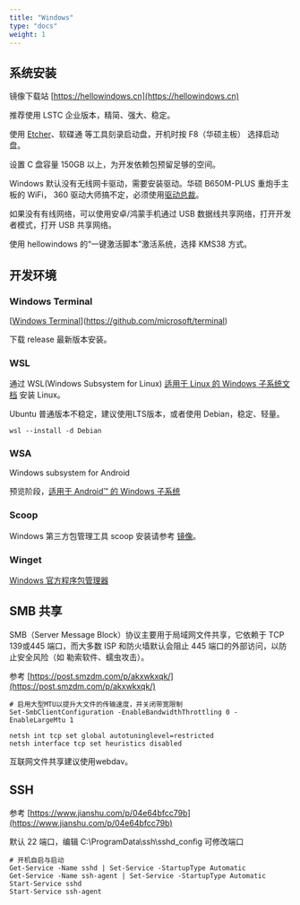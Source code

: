 ```yaml
---
title: "Windows"
type: "docs"
weight: 1
---
```


## 系统安装

镜像下载站 [https://hellowindows.cn](https://hellowindows.cn)

推荐使用 LSTC 企业版本，精简、强大、稳定。

使用 [Etcher](https://etcher.balena.io/#download-etcher)、软碟通 等工具刻录启动盘，开机时按 F8（华硕主板） 选择启动盘。

设置 C 盘容量 150GB 以上，为开发依赖包预留足够的空间。

Windows 默认没有无线网卡驱动，需要安装驱动。华硕 B650M-PLUS 重炮手主板的 WiFi， 360 驱动大师搞不定，必须使用[驱动总裁](https://www.sysceo.com/dc.html)。

如果没有有线网络，可以使用安卓/鸿蒙手机通过 USB 数据线共享网络，打开开发者模式，打开 USB 共享网络。

使用 hellowindows 的“一键激活脚本”激活系统，选择 KMS38 方式。

## 开发环境

### Windows Terminal

[[Windows Terminal](https://github.com/microsoft/terminal)](https://github.com/microsoft/terminal)

下载 release 最新版本安装。

### WSL

通过 WSL(Windows Subsystem for Linux) [适用于 Linux 的 Windows 子系统文档](https://learn.microsoft.com/zh-cn/windows/wsl/install) 安装 Linux。

Ubuntu 普通版本不稳定，建议使用LTS版本，或者使用 Debian，稳定、轻量。

```shell
wsl --install -d Debian
```

### WSA

Windows subsystem for Android

预览阶段，[适用于 Android™️ 的 Windows 子系统](https://learn.microsoft.com/zh-cn/windows/android/wsa/)

### Scoop

Windows 第三方包管理工具 scoop 安装请参考 [镜像](../mirror/#scoop)。

### Winget

[Windows 官方程序包管理器](https://learn.microsoft.com/zh-cn/windows/package-manager/)

## SMB 共享

SMB（Server Message Block）协议主要用于局域网文件共享，它依赖于 TCP 139或445 端口，而大多数 ISP 和防火墙默认会阻止 445 端口的外部访问，以防止安全风险（如 勒索软件、蠕虫攻击）。

参考 [https://post.smzdm.com/p/akxwkxqk/](https://post.smzdm.com/p/akxwkxqk/)

```shell
# 启用大型MTU以提升大文件的传输速度，并关闭带宽限制
Set-SmbClientConfiguration -EnableBandwidthThrottling 0 -EnableLargeMtu 1

netsh int tcp set global autotuninglevel=restricted
netsh interface tcp set heuristics disabled
```

互联网文件共享建议使用webdav。

## SSH

参考 [https://www.jianshu.com/p/04e64bfcc79b](https://www.jianshu.com/p/04e64bfcc79b)

默认 22 端口，编辑 C:\ProgramData\ssh\sshd_config 可修改端口

```shell
# 开机自启与启动
Get-Service -Name sshd | Set-Service -StartupType Automatic
Get-Service -Name ssh-agent | Set-Service -StartupType Automatic
Start-Service sshd
Start-Service ssh-agent
```
